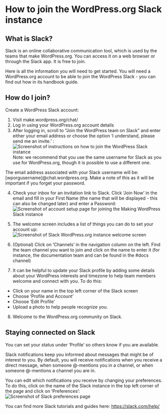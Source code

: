 
# How to join the WordPress.org Slack instance

## What is Slack?

Slack is an online collaborative communication tool, which is used by the teams that make WordPress.org. You can access it on a web browser or through the Slack app. It is free to join. 

Here is all the information you will need to get started. You will need a WordPress.org account to be able to join the WordPress Slack - you can find out how in its handbook guide.

## How do I join?

Create a WordPress Slack account:
1. Visit make.wordpress.org/chat/
2. Log in using your WordPress.org account details
3. After logging in, scroll to “Join the WordPress team on Slack” and enter either your email address or choose the option ‘I understand, please send me an invite.’ : 
  ![Screenshot of instructions on how to join the WordPress Slack instance](https://github.com/WordPress/contributor-day-handbook/blob/master/images/slack%20invitation%20link_en.png)
Note: we recommend that you use the same username for Slack as you use for WordPress.org, though it is possible to use a different one.

The email address associated with your Slack username will be: [wporgusername]@chat.wordpress.org. Make a note of this as it will be important if you forget your password.

4. Check your inbox for an invitation link to Slack. Click ‘Join Now’ in the email and fill in your First Name (the name that will be displayed - this can also be changed later) and enter a Password: 
  ![Screenshot of account setup page for joining the Making WordPress Slack instance](https://github.com/WordPress/contributor-day-handbook/blob/master/images/slack%20account%20creation_EN.png)

5. The welcome screen includes a list of things you can do to set your account up: ![Screenshot of Slack WordPress.org instance welcome screen](https://github.com/WordPress/contributor-day-handbook/blob/master/images/Slack%20Welcome%20Screen_en.png)
6. (Optional) Click on ‘Channels’ in the navigation column on the left. Find the team channel you want to join and click on the name to enter it (for instance, the documentation team and can be found in the #docs channel)
7. It can be helpful to update your Slack profile by adding some details about your WordPress interests and timezone to help team members welcome and connect with you. To do this:
* Click on your name in the top left corner of the Slack screen
* Choose ‘Profile and Account’
* Choose ‘Edit Profile’
* Upload a photo to help people recognize you. 
8. Welcome to the WordPress.org community on Slack.

## Staying connected on Slack
You can set your status under ‘Profile’ so others know if you are available.

Slack notifications keep you informed about messages that might be of interest to you. By default, you will receive notifications when you receive a direct message, when someone @-mentions you in a channel, or when someone @-mentions a channel you are in.   

You can edit which notifications you receive by changing your preferences. To do this, click on the name of the Slack instance in the top left corner of the page and click on ‘Preferences’:
  ![Screenshot of Slack preferences page](https://github.com/WordPress/contributor-day-handbook/blob/master/images/Slack%20Preferences%20Setting_en.png)

You can find more Slack tutorials and guides here: https://slack.com/help/
